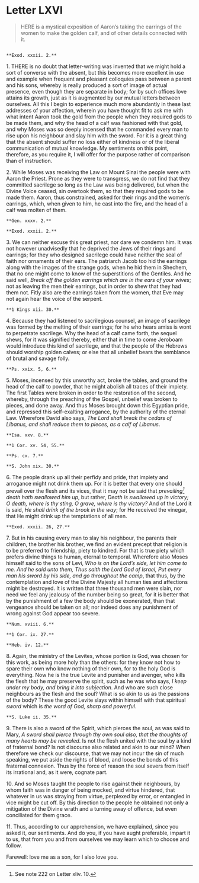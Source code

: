 # Letter LXVI

> HERE is a mystical exposition of Aaron’s taking the earrings
> of the women to make the golden calf, and of other details
> connected with it.

```{centered} AMBROSE TO ROMULUS
```

```{margin}
**Exod. xxxii. 2.**
```

1\. THERE is no doubt that letter-writing was invented that we might
hold a sort of converse with the absent, but this becomes more
excellent in use and example when frequent and pleasant colloquies
pass between a parent and his sons, whereby is really produced a sort
of image of actual presence, even though they are separate in body; for
by such offices love attains its growth, just as it is augmented by our
mutual letters between ourselves. All this I begin to experience much
more abundantly in these last addresses of your affection, wherein you
have thought fit to ask me with what intent Aaron took the gold from
the people when they required gods to be made them, and why the head
of a calf was fashioned with that gold, and why Moses was so deeply
incensed that he commanded every man to rise upon his neighbour and
slay him with the sword. For it is a great thing that the absent should
suffer no loss either of kindness or of the liberal communication
of mutual knowledge. My sentiments on this point, therefore, as you
require it, I will offer for the purpose rather of comparison than of
instruction.

2\. While Moses was receiving the Law on Mount Sinai the people were
with Aaron the Priest. Prone as they were to transgress, we do not find
that they committed sacrilege so long as the Law was being delivered,
but when the Divine Voice ceased, sin overtook them, so that they
required gods to be made them. Aaron, thus constrained, asked for their
rings and the women’s earrings, which, when given to him, he cast into
the fire, and the head of a calf was molten of them.

```{margin}
**Gen. xxxv. 2.**

**Exod. xxxii. 2.**
```

3\. We can neither excuse this great priest, nor dare we condemn him.
It was not however unadvisedly that he deprived the Jews of their rings
and earrings; for they who designed sacrilege could have neither the
seal of faith nor ornaments of their ears. The patriarch Jacob too hid
the earrings along with the images of the strange gods, when he hid
them in Shechem, that no one might come to know of the superstitions
of the Gentiles. And he said well, _Break off the golden earrings
which are in the ears of your wives_; not as leaving the men their
earrings, but in order to shew that they had them not. Fitly also are
the earrings taken from the women, that Eve may not again hear the
voice of the serpent.

```{margin}
**1 Kings xii. 30.**
```

4\. Because they had listened to sacrilegious counsel, an image of
sacrilege was formed by the melting of their earrings; for he who hears
amiss is wont to perpetrate sacrilege. Why the head of a calf came
forth, the sequel shews, for it was signified thereby, either that in
time to come Jeroboam would introduce this kind of sacrilege, and that
the people of the Hebrews should worship golden calves; or else that
all unbelief bears the semblance of brutal and savage folly.

```{margin}
**Ps. xxix. 5, 6.**
```

5\. Moses, incensed by this unworthy act, broke the tables, and ground
the head of the calf to powder, that he might abolish all traces of
their impiety. The first Tables were broken in order to the restoration
of the second, whereby, through the preaching of the Gospel, unbelief
was broken to pieces, and done away. And thus Moses brought down this
Egyptian pride, and repressed this self-exalting arrogance, by the
authority of the eternal Law. Wherefore David also says, _The Lord
shall break the cedars of Libanus, and shall reduce them to pieces,
as a calf of Libanus_.

```{margin}
**Isa. xxv. 8.**

**1 Cor. xv. 54, 55.**

**Ps. cx. 7.**

**S. John xix. 30.**
```

6\. The people drank up all their perfidy and pride, that impiety and
arrogance might not drink them up. For it is better that every one
should prevail over the flesh and its vices, that it may not be said
that _prevailing[^278] death hath swallowed him up_, but rather, _Death
is swallowed up in victory; O death, where is thy sting, O grave, where
is thy victory?_ And of the Lord it is said, _He shall drink of the
brook in the way_; for He received the vinegar, that He might drink up
the temptations of all men.

```{margin}
**Exod. xxxii. 26, 27.**
```

7\. But in his causing every man to slay his neighbour, the parents
their children, the brother his brother, we find an evident precept
that religion is to be preferred to friendship, piety to kindred. For
that is true piety which prefers divine things to human, eternal to
temporal. Wherefore also Moses himself said to the sons of Levi, _Who
is on the Lord’s side, let him come to me. And he said unto them, Thus
saith the Lord God of Israel, Put every man his sword by his side, and
go throughout the camp_, that thus, by the contemplation and love of
the Divine Majesty all human ties and affections might be destroyed.
It is written that three thousand men were slain, nor need we feel any
jealousy of the number being so great, for it is better that by the
punishment of a few the body should be exonerated, than that vengeance
should be taken on all; nor indeed does any punishment of wrong against
God appear too severe.

```{margin}
**Num. xviii. 6.**

**1 Cor. ix. 27.**

**Heb. iv. 12.**
```

8\. Again, the ministry of the Levites, whose portion is God, was chosen
for this work, as being more holy than the others: for they know not
how to spare their own who know nothing of their own, for to the holy
God is everything. Now he is the true Levite and punisher and avenger,
who kills the flesh that he may preserve the spirit, such as he was who
says, _I keep under my body, and bring it into subjection_. And who are
such close neighbours as the flesh and the soul? What is so akin to us
as the passions of the body? These the good Levite slays within himself
with that spiritual _sword_ which is _the word of God, sharp and
powerful_.

```{margin}
**S. Luke ii. 35.**
```

9\. There is also a sword of the Spirit, which pierces the soul, as was
said to Mary, _A sword shall pierce through thy own soul also, that the
thoughts of many hearts may be revealed_. Is not the flesh united with
the soul by a kind of fraternal bond? Is not discourse also related and
akin to our mind? When therefore we check our discourse, that we may
not incur the sin of much speaking, we put aside the rights of blood,
and loose the bonds of this fraternal connexion. Thus by the force
of reason the soul severs from itself its irrational and, as it were,
cognate part.

10\. And so Moses taught the people to rise against their neighbours,
by whom faith was in danger of being mocked, and virtue hindered,
that whatever in us was straying from virtue, perplexed by error, or
entangled in vice might be cut off. By this direction to the people he
obtained not only a mitigation of the Divine wrath and a turning away
of offence, but even conciliated for them grace.

11\. Thus, according to our apprehension, we have explained, since you
asked it, our sentiments. And do you, if you have aught preferable,
impart it to us, that from you and from ourselves we may learn which
to choose and follow.

Farewell: love me as a son, for I also love you.

[^278]: See note 222 on Letter xliv. 10.
